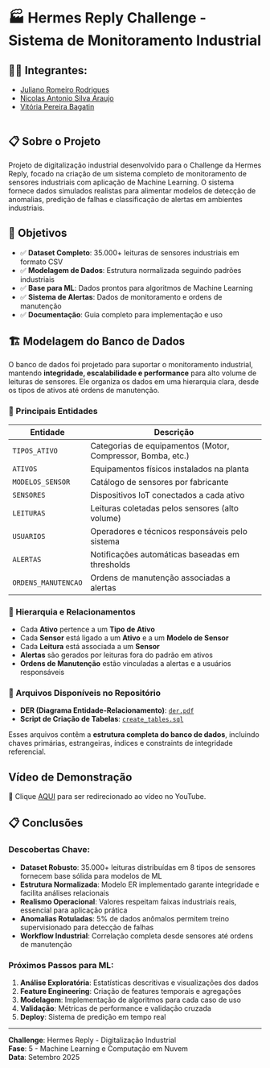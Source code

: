 # 🏭 Hermes Reply Challenge - Sistema de Monitoramento Industrial


## 👨‍🎓 Integrantes: 
- <a href="https://www.linkedin.com/in/juliano-romeiro-rodrigues/">Juliano Romeiro Rodrigues</a>
- <a href="https://www.linkedin.com/in/nicolas--araujo/">Nicolas Antonio Silva Araujo</a> 
- <a href="https://www.linkedin.com/in/vitoria-bagatin-31ba88266/">Vitória Pereira Bagatin</a> 
<br><br>

## 📋 Sobre o Projeto
Projeto de digitalização industrial desenvolvido para o Challenge da Hermes Reply, focado na criação de um sistema completo de monitoramento de sensores industriais com aplicação de Machine Learning. O sistema fornece dados simulados realistas para alimentar modelos de detecção de anomalias, predição de falhas e classificação de alertas em ambientes industriais.

## 🎯 Objetivos
- ✅ **Dataset Completo**: 35.000+ leituras de sensores industriais em formato CSV
- ✅ **Modelagem de Dados**: Estrutura normalizada seguindo padrões industriais
- ✅ **Base para ML**: Dados prontos para algoritmos de Machine Learning
- ✅ **Sistema de Alertas**: Dados de monitoramento e ordens de manutenção
- ✅ **Documentação**: Guia completo para implementação e uso

## 🏗️ Modelagem do Banco de Dados

O banco de dados foi projetado para suportar o monitoramento industrial, mantendo **integridade, escalabilidade e performance** para alto volume de leituras de sensores. Ele organiza os dados em uma hierarquia clara, desde os tipos de ativos até ordens de manutenção.

### 📌 Principais Entidades

| Entidade | Descrição |
|----------|-----------|
| `TIPOS_ATIVO` | Categorias de equipamentos (Motor, Compressor, Bomba, etc.) |
| `ATIVOS` | Equipamentos físicos instalados na planta |
| `MODELOS_SENSOR` | Catálogo de sensores por fabricante |
| `SENSORES` | Dispositivos IoT conectados a cada ativo |
| `LEITURAS` | Leituras coletadas pelos sensores (alto volume) |
| `USUARIOS` | Operadores e técnicos responsáveis pelo sistema |
| `ALERTAS` | Notificações automáticas baseadas em thresholds |
| `ORDENS_MANUTENCAO` | Ordens de manutenção associadas a alertas |

### 🔗 Hierarquia e Relacionamentos
- Cada **Ativo** pertence a um **Tipo de Ativo**  
- Cada **Sensor** está ligado a um **Ativo** e a um **Modelo de Sensor**  
- Cada **Leitura** está associada a um **Sensor**  
- **Alertas** são gerados por leituras fora do padrão em ativos  
- **Ordens de Manutenção** estão vinculadas a alertas e a usuários responsáveis

### 📂 Arquivos Disponíveis no Repositório
- **DER (Diagrama Entidade-Relacionamento)**: [`der.pdf`](./BancoDeDados/Relational.pdf)  
- **Script de Criação de Tabelas**: [`create_tables.sql`](./BancoDeDados/EnterpriseChallenge_postgres.sql)  

Esses arquivos contêm a **estrutura completa do banco de dados**, incluindo chaves primárias, estrangeiras, índices e constraints de integridade referencial.

## Vídeo de Demonstração
🔗 Clique [AQUI](youtube.com) para ser redirecionado ao vídeo no YouTube.

## 📋 Conclusões

### Descobertas Chave:
- **Dataset Robusto**: 35.000+ leituras distribuídas em 8 tipos de sensores fornecem base sólida para modelos de ML
- **Estrutura Normalizada**: Modelo ER implementado garante integridade e facilita análises relacionais
- **Realismo Operacional**: Valores respeitam faixas industriais reais, essencial para aplicação prática
- **Anomalias Rotuladas**: 5% de dados anômalos permitem treino supervisionado para detecção de falhas
- **Workflow Industrial**: Correlação completa desde sensores até ordens de manutenção

### Próximos Passos para ML:
1. **Análise Exploratória**: Estatísticas descritivas e visualizações dos dados
2. **Feature Engineering**: Criação de features temporais e agregações
3. **Modelagem**: Implementação de algoritmos para cada caso de uso
4. **Validação**: Métricas de performance e validação cruzada
5. **Deploy**: Sistema de predição em tempo real

---

**Challenge**: Hermes Reply - Digitalização Industrial  
**Fase**: 5 - Machine Learning e Computação em Nuvem  
**Data**: Setembro 2025
